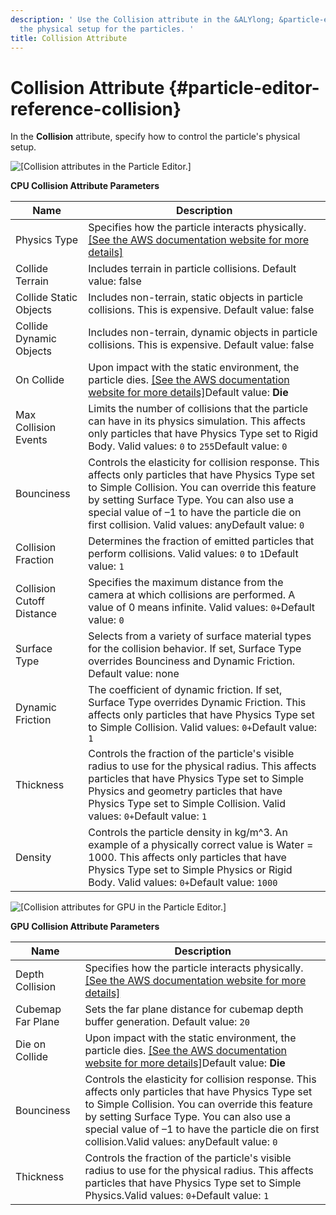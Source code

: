 ```yaml
---
description: ' Use the Collision attribute in the &ALYlong; &particle-editor; to control
  the physical setup for the particles. '
title: Collision Attribute
---
```

# Collision Attribute {#particle-editor-reference-collision}

In the **Collision** attribute, specify how to control the particle's physical setup\.

![\[Collision attributes in the Particle Editor.\]](/images/userguide/particles/particle-editor-collision.png)


**CPU Collision Attribute Parameters**  

| Name | Description | 
| --- | --- | 
| Physics Type | Specifies how the particle interacts physically\. [\[See the AWS documentation website for more details\]](http://docs.aws.amazon.com/lumberyard/latest/userguide/particle-editor-reference-collision.html) | 
| Collide Terrain | Includes terrain in particle collisions\. Default value: false  | 
| Collide Static Objects | Includes non\-terrain, static objects in particle collisions\. This is expensive\. Default value: false  | 
| Collide Dynamic Objects | Includes non\-terrain, dynamic objects in particle collisions\. This is expensive\. Default value: false  | 
| On Collide | Upon impact with the static environment, the particle dies\. [\[See the AWS documentation website for more details\]](http://docs.aws.amazon.com/lumberyard/latest/userguide/particle-editor-reference-collision.html)Default value: **Die**  | 
| Max Collision Events | Limits the number of collisions that the particle can have in its physics simulation\. This affects only particles that have Physics Type set to Rigid Body\. Valid values: `0` to `255`Default value: `0` | 
| Bounciness | Controls the elasticity for collision response\. This affects only particles that have Physics Type set to Simple Collision\. You can override this feature by setting Surface Type\. You can also use a special value of –1 to have the particle die on first collision\. Valid values: anyDefault value: `0` | 
| Collision Fraction | Determines the fraction of emitted particles that perform collisions\. Valid values: `0` to `1`Default value: `1`  | 
| Collision Cutoff Distance | Specifies the maximum distance from the camera at which collisions are performed\. A value of 0 means infinite\. Valid values: `0+`Default value: `0`  | 
| Surface Type | Selects from a variety of surface material types for the collision behavior\. If set, Surface Type overrides Bounciness and Dynamic Friction\. Default value: none | 
| Dynamic Friction | The coefficient of dynamic friction\. If set, Surface Type overrides Dynamic Friction\. This affects only particles that have Physics Type set to Simple Collision\. Valid values: `0+`Default value: `1` | 
| Thickness | Controls the fraction of the particle's visible radius to use for the physical radius\. This affects particles that have Physics Type set to Simple Physics and geometry particles that have Physics Type set to Simple Collision\. Valid values: `0+`Default value: `1` | 
| Density | Controls the particle density in kg/m^3\. An example of a physically correct value is Water = 1000\. This affects only particles that have Physics Type set to Simple Physics or Rigid Body\. Valid values: `0+`Default value: `1000`  | 

![\[Collision attributes for GPU in the Particle Editor.\]](/images/userguide/particles/particle-editor-collision-gpu.png)


**GPU Collision Attribute Parameters**  

| Name | Description | 
| --- | --- | 
| Depth Collision | Specifies how the particle interacts physically\. [\[See the AWS documentation website for more details\]](http://docs.aws.amazon.com/lumberyard/latest/userguide/particle-editor-reference-collision.html) | 
| Cubemap Far Plane | Sets the far plane distance for cubemap depth buffer generation\. Default value: `20` | 
| Die on Collide | Upon impact with the static environment, the particle dies\. [\[See the AWS documentation website for more details\]](http://docs.aws.amazon.com/lumberyard/latest/userguide/particle-editor-reference-collision.html)Default value: **Die** | 
| Bounciness | Controls the elasticity for collision response\. This affects only particles that have Physics Type set to Simple Collision\. You can override this feature by setting Surface Type\. You can also use a special value of –1 to have the particle die on first collision\.Valid values: anyDefault value: `0` | 
| Thickness | Controls the fraction of the particle's visible radius to use for the physical radius\. This affects particles that have Physics Type set to Simple Physics\.Valid values: `0+`Default value: `1` | 